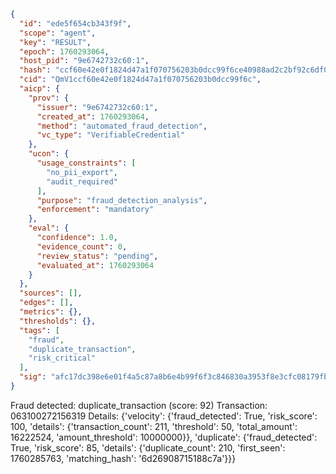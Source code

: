 ```json
{
  "id": "ede5f654cb343f9f",
  "scope": "agent",
  "key": "RESULT",
  "epoch": 1760293064,
  "host_pid": "9e6742732c60:1",
  "hash": "ccf60e42e0f1824d47a1f070756203b0dcc99f6ce40988ad2c2bf92c6df07334",
  "cid": "QmV1ccf60e42e0f1824d47a1f070756203b0dcc99f6c",
  "aicp": {
    "prov": {
      "issuer": "9e6742732c60:1",
      "created_at": 1760293064,
      "method": "automated_fraud_detection",
      "vc_type": "VerifiableCredential"
    },
    "ucon": {
      "usage_constraints": [
        "no_pii_export",
        "audit_required"
      ],
      "purpose": "fraud_detection_analysis",
      "enforcement": "mandatory"
    },
    "eval": {
      "confidence": 1.0,
      "evidence_count": 0,
      "review_status": "pending",
      "evaluated_at": 1760293064
    }
  },
  "sources": [],
  "edges": [],
  "metrics": {},
  "thresholds": {},
  "tags": [
    "fraud",
    "duplicate_transaction",
    "risk_critical"
  ],
  "sig": "afc17dc398e6e01f4a5c87a8b6e4b99f6f3c846830a3953f8e3cfc08179fb9ac"
}
```

Fraud detected: duplicate_transaction (score: 92)
Transaction: 063100272156319
Details: {'velocity': {'fraud_detected': True, 'risk_score': 100, 'details': {'transaction_count': 211, 'threshold': 50, 'total_amount': 16222524, 'amount_threshold': 10000000}}, 'duplicate': {'fraud_detected': True, 'risk_score': 85, 'details': {'duplicate_count': 210, 'first_seen': 1760285763, 'matching_hash': '6d26908715188c7a'}}}